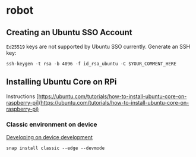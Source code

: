 # robot

## Creating an Ubuntu SSO Account

`Ed25519` keys are not supported by Ubuntu SSO currently. Generate an SSH key:

```
ssh-keygen -t rsa -b 4096 -f id_rsa_ubuntu -C $YOUR_COMMENT_HERE
```

## Installing Ubuntu Core on RPi

Instructions
[https://ubuntu.com/tutorials/how-to-install-ubuntu-core-on-raspberry-pi](https://ubuntu.com/tutorials/how-to-install-ubuntu-core-on-raspberry-pi)

### Classic environment on device

[Developing on device development](https://web.archive.org/web/20190421235427/https://developer.ubuntu.com/core/get-started/developer-setup)

```
snap install classic --edge --devmode
```

